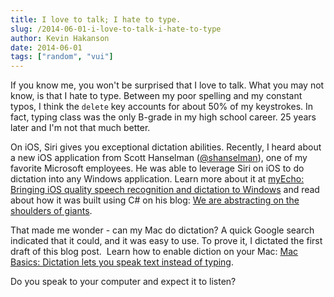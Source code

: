 ```yaml
---
title: I love to talk; I hate to type.
slug: /2014-06-01-i-love-to-talk-i-hate-to-type
author: Kevin Hakanson
date: 2014-06-01
tags: ["random", "vui"]
---
```

If you know me, you won't be surprised that I love to talk. What you may not know, is that I hate to type. Between my poor spelling and my constant typos, I think the `delete` key accounts for about 50% of my keystrokes. In fact, typing class was the only B-grade in my high school career. 25 years later and I'm not that much better.

On iOS, Siri gives you exceptional dictation abilities. Recently, I heard about a new iOS application from Scott Hanselman ([@shanselman](https://twitter.com/shanselman)), one of my favorite Microsoft employees. He was able to leverage Siri on iOS to do dictation into any Windows application. Learn more about it at [myEcho: Bringing iOS quality speech recognition and dictation to Windows](http://myechoapp.com/) and read about how it was built using C# on his blog: [We are abstracting on the shoulders of giants](http://www.hanselman.com/blog/WeAreAbstractingOnTheShouldersOfGiants.aspx).

That made me wonder - can my Mac do dictation? A quick Google search indicated that it could, and it was easy to use. To prove it, I dictated the first draft of this blog post.  Learn how to enable diction on your Mac: [Mac Basics: Dictation lets you speak text instead of typing](http://support.apple.com/kb/ht5449).

Do you speak to your computer and expect it to listen?
